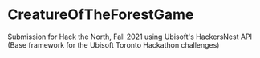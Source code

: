 # CreatureOfTheForestGame
Submission for Hack the North, Fall 2021 using Ubisoft's HackersNest API (Base framework for the Ubisoft Toronto Hackathon challenges)
